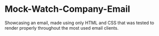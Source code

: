 # Mock-Watch-Company-Email
Showcasing an email, made using only HTML and CSS that was tested to render properly throughout the most used email clients.
